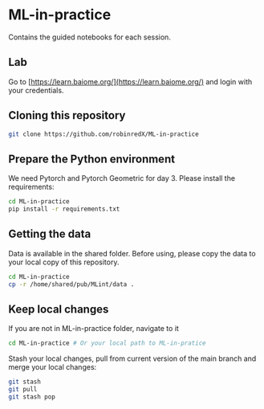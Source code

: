 # ML-in-practice

Contains the guided notebooks for each session.

## Lab
Go to [https://learn.baiome.org/](https://learn.baiome.org/) and login with your credentials.

## Cloning this repository

```bash
git clone https://github.com/robinredX/ML-in-practice
```
## Prepare the Python environment
We need Pytorch and Pytorch Geometric for day 3. Please install the requirements:
```bash
cd ML-in-practice
pip install -r requirements.txt
```


## Getting the data
Data is available in the shared folder. Before using, please copy the data to your local copy of this repository.

```bash
cd ML-in-practice
cp -r /home/shared/pub/MLint/data .
```
## Keep local changes
If you are not in ML-in-practice folder, navigate to it
```bash
cd ML-in-practice # Or your local path to ML-in-pratice
```
Stash your local changes, pull from current version of the main branch and merge your local changes:

```bash
git stash
git pull
git stash pop
```
